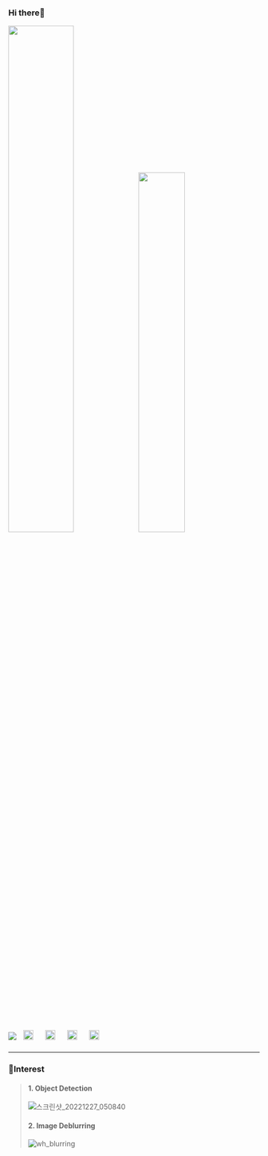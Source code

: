 ### Hi there👋

<p align="left">
<img width="51%"  src="https://github-readme-stats.vercel.app/api?username=ohjunee&count_private=true&show_icons=true&include_all_commits=false&text_bold=false&hide_border=true&hide_title=true&theme=transparent&layout=compact" />
<img width="43%"  src="https://github-readme-stats.vercel.app/api/top-langs/?username=ohjunee&hide_title=true&layout=compact&theme=transparent&hide_border=true" />  
</p>

<p align="left">
 <a href="https://github.com/ohjunee"><img src="https://hits.seeyoufarm.com/api/count/incr/badge.svg?url=https%3A%2F%2Fgithub.com%2Fohjunee%2Fhit-counter&count_bg=%23ACACAC&title_bg=%23000000&icon=github.svg&icon_color=%23E7E7E7&title=Github&edge_flat=false"/></a> 
 <a href="https://www.cprogramming.com/" target="_blank"><img style="margin: 10px" src="https://profilinator.rishav.dev/skills-assets/c-original.svg" alt="C" height="20" /></a>
 <a href="https://www.cplusplus.com/" target="_blank"><img style="margin: 10px" src="https://profilinator.rishav.dev/skills-assets/cplusplus-original.svg" alt="C++" height="20" /></a>
 <a href="https://www.python.org/" target="_blank"><img style="margin: 10px" src="https://profilinator.rishav.dev/skills-assets/python-original.svg" alt="Python" height="20" /></a>
 <a href="https://pytorch.org/" target="_blank"><img style="margin: 10px" src="https://profilinator.rishav.dev/skills-assets/pytorch-icon.svg" alt="pytorch" height="20" /></a>   
</p>

***   
 
 ### 🔭Interest 

> #### 1. Object Detection  
> ![스크린샷_20221227_050840](https://user-images.githubusercontent.com/49416429/209580526-5afb4039-6e05-41f3-866d-5eda19b421ba.png)
>   
> #### 2. Image Deblurring  
> ![wh_blurring](https://user-images.githubusercontent.com/49416429/209651222-11363520-277c-41aa-b478-824acc766506.png)


<!--

**ohjunee/ohjunee** is a ✨ _special_ ✨ repository because its `README.md` (this file) appears on your GitHub profile.

Here are some ideas to get you started:

- 🔭 I’m currently working on ...
- 🌱 I’m currently learning ...
- 👯 I’m looking to collaborate on ...
- 🤔 I’m looking for help with ...
- 💬 Ask me about ...
- 📫 How to reach me: ...
- 😄 Pronouns: ...
- ⚡ Fun fact: ...
-->

